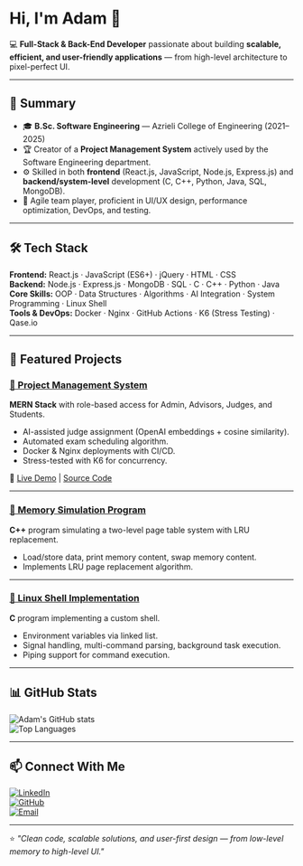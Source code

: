 # Hi, I'm Adam 👋

💻 **Full-Stack & Back-End Developer** passionate about building **scalable, efficient, and user-friendly applications** — from high-level architecture to pixel-perfect UI.

---

## 🧠 Summary
- 🎓 **B.Sc. Software Engineering** — Azrieli College of Engineering (2021–2025)  
- 🏆 Creator of a **Project Management System** actively used by the Software Engineering department.  
- ⚙ Skilled in both **frontend** (React.js, JavaScript, Node.js, Express.js) and **backend/system-level** development (C, C++, Python, Java, SQL, MongoDB).  
- 🤝 Agile team player, proficient in UI/UX design, performance optimization, DevOps, and testing.

---

## 🛠 Tech Stack

**Frontend:** React.js · JavaScript (ES6+) · jQuery · HTML · CSS  
**Backend:** Node.js · Express.js · MongoDB · SQL · C · C++ · Python · Java  
**Core Skills:** OOP · Data Structures · Algorithms · AI Integration · System Programming · Linux Shell  
**Tools & DevOps:** Docker · Nginx · GitHub Actions · K6 (Stress Testing) · Qase.io

---

## 🚀 Featured Projects

### [📂 Project Management System](https://github.com/Adam19255/final-project-se)  
**MERN Stack** with role-based access for Admin, Advisors, Judges, and Students.

- AI-assisted judge assignment (OpenAI embeddings + cosine similarity).  
- Automated exam scheduling algorithm.  
- Docker & Nginx deployments with CI/CD.  
- Stress-tested with K6 for concurrency.

🔗 [Live Demo](https://adam19255.github.io/CV2.0/) | [Source Code](https://github.com/Adam19255/final-project-se)

---

### [📂 Memory Simulation Program](https://github.com/Adam19255/Memory-Simulation-Program)  
**C++** program simulating a two-level page table system with LRU replacement.

- Load/store data, print memory content, swap memory content.  
- Implements LRU page replacement algorithm.

---

### [📂 Linux Shell Implementation](https://github.com/Adam19255/Linux-Shell-Program)  
**C** program implementing a custom shell.

- Environment variables via linked list.  
- Signal handling, multi-command parsing, background task execution.  
- Piping support for command execution.

---

## 📊 GitHub Stats
![Adam's GitHub stats](https://github-readme-stats.vercel.app/api?username=Adam19255&show_icons=true&theme=tokyonight)  
![Top Languages](https://github-readme-stats.vercel.app/api/top-langs/?username=Adam19255&layout=compact&theme=tokyonight)

---

## 📫 Connect With Me
[![LinkedIn](https://img.shields.io/badge/LinkedIn-Adam%20Shay-blue?logo=linkedin)](https://www.linkedin.com/in/shay-adam/)  
[![GitHub](https://img.shields.io/badge/GitHub-Adam19255-lightgrey?logo=github)](https://github.com/Adam19255)  
[![Email](https://img.shields.io/badge/Email-adam19255%40gmail.com-red?logo=gmail)](mailto:adam19255@gmail.com)  

---

⭐ *"Clean code, scalable solutions, and user-first design — from low-level memory to high-level UI."*
